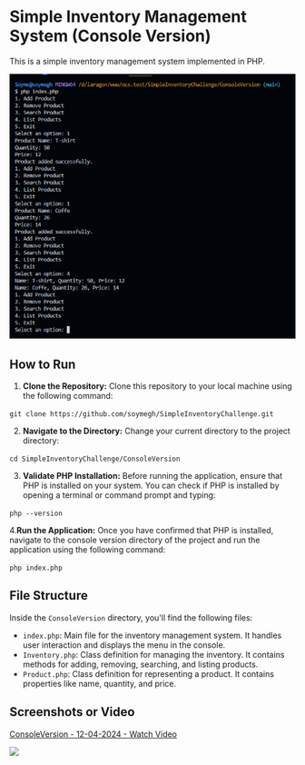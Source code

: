 # Simple Inventory Management System (Console Version)

This is a simple inventory management system implemented in PHP.

![Index](assets/index.png)


## How to Run

1. **Clone the Repository:** Clone this repository to your local machine using the following command:


`git clone https://github.com/soymegh/SimpleInventoryChallenge.git`


2. **Navigate to the Directory:** Change your current directory to the project directory:

`cd SimpleInventoryChallenge/ConsoleVersion`


3. **Validate PHP Installation:** Before running the application, ensure that PHP is installed on your system. You can check if PHP is installed by opening a terminal or command prompt and typing:

`php --version`

4.**Run the Application:** Once you have confirmed that PHP is installed, navigate to the console version directory of the project and run the application using the following command:

`php index.php`


## File Structure

Inside the `ConsoleVersion` directory, you'll find the following files:

- `index.php`: Main file for the inventory management system. It handles user interaction and displays the menu in the console.
- `Inventory.php`: Class definition for managing the inventory. It contains methods for adding, removing, searching, and listing products.
- `Product.php`: Class definition for representing a product. It contains properties like name, quantity, and price.


## Screenshots or Video

<div>
    <a href="https://www.loom.com/share/73cadf8b82404bb281a91aee6ffbf92a">
      <p>ConsoleVersion - 12-04-2024 - Watch Video</p>
    </a>
    <a href="https://www.loom.com/share/73cadf8b82404bb281a91aee6ffbf92a">
      <img style="max-width:1280px;" src="https://cdn.loom.com/sessions/thumbnails/73cadf8b82404bb281a91aee6ffbf92a-with-play.gif">
    </a>
  </div>

